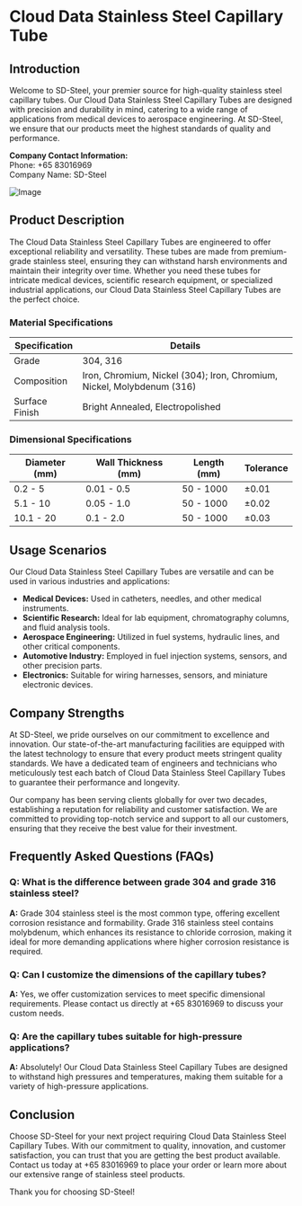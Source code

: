 # Cloud Data Stainless Steel Capillary Tube

## Introduction

Welcome to SD-Steel, your premier source for high-quality stainless steel capillary tubes. Our Cloud Data Stainless Steel Capillary Tubes are designed with precision and durability in mind, catering to a wide range of applications from medical devices to aerospace engineering. At SD-Steel, we ensure that our products meet the highest standards of quality and performance.

**Company Contact Information:**  
Phone: +65 83016969  
Company Name: SD-Steel

![Image](https://github.com/user-attachments/assets/2567258e-e124-4816-932d-1809bd27ef0b)

## Product Description

The Cloud Data Stainless Steel Capillary Tubes are engineered to offer exceptional reliability and versatility. These tubes are made from premium-grade stainless steel, ensuring they can withstand harsh environments and maintain their integrity over time. Whether you need these tubes for intricate medical devices, scientific research equipment, or specialized industrial applications, our Cloud Data Stainless Steel Capillary Tubes are the perfect choice.

### Material Specifications

| Specification | Details |
|---------------|---------|
| Grade         | 304, 316 |
| Composition   | Iron, Chromium, Nickel (304); Iron, Chromium, Nickel, Molybdenum (316) |
| Surface Finish | Bright Annealed, Electropolished |

### Dimensional Specifications

| Diameter (mm) | Wall Thickness (mm) | Length (mm) | Tolerance |
|---------------|---------------------|-------------|-----------|
| 0.2 - 5       | 0.01 - 0.5          | 50 - 1000   | ±0.01     |
| 5.1 - 10      | 0.05 - 1.0          | 50 - 1000   | ±0.02     |
| 10.1 - 20     | 0.1 - 2.0           | 50 - 1000   | ±0.03     |

## Usage Scenarios

Our Cloud Data Stainless Steel Capillary Tubes are versatile and can be used in various industries and applications:

- **Medical Devices:** Used in catheters, needles, and other medical instruments.
- **Scientific Research:** Ideal for lab equipment, chromatography columns, and fluid analysis tools.
- **Aerospace Engineering:** Utilized in fuel systems, hydraulic lines, and other critical components.
- **Automotive Industry:** Employed in fuel injection systems, sensors, and other precision parts.
- **Electronics:** Suitable for wiring harnesses, sensors, and miniature electronic devices.

## Company Strengths

At SD-Steel, we pride ourselves on our commitment to excellence and innovation. Our state-of-the-art manufacturing facilities are equipped with the latest technology to ensure that every product meets stringent quality standards. We have a dedicated team of engineers and technicians who meticulously test each batch of Cloud Data Stainless Steel Capillary Tubes to guarantee their performance and longevity.

Our company has been serving clients globally for over two decades, establishing a reputation for reliability and customer satisfaction. We are committed to providing top-notch service and support to all our customers, ensuring that they receive the best value for their investment.

## Frequently Asked Questions (FAQs)

### Q: What is the difference between grade 304 and grade 316 stainless steel?

**A:** Grade 304 stainless steel is the most common type, offering excellent corrosion resistance and formability. Grade 316 stainless steel contains molybdenum, which enhances its resistance to chloride corrosion, making it ideal for more demanding applications where higher corrosion resistance is required.

### Q: Can I customize the dimensions of the capillary tubes?

**A:** Yes, we offer customization services to meet specific dimensional requirements. Please contact us directly at +65 83016969 to discuss your custom needs.

### Q: Are the capillary tubes suitable for high-pressure applications?

**A:** Absolutely! Our Cloud Data Stainless Steel Capillary Tubes are designed to withstand high pressures and temperatures, making them suitable for a variety of high-pressure applications.

## Conclusion

Choose SD-Steel for your next project requiring Cloud Data Stainless Steel Capillary Tubes. With our commitment to quality, innovation, and customer satisfaction, you can trust that you are getting the best product available. Contact us today at +65 83016969 to place your order or learn more about our extensive range of stainless steel products.

Thank you for choosing SD-Steel!